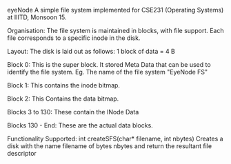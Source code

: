 eyeNode
A simple file system implemented for CSE231 (Operating Systems) at IIITD, Monsoon 15.


Organisation:
The file system is maintained in blocks, with file support. Each file corresponds to a specific inode in the disk.


Layout:
The disk is laid out as follows:
1 block of data = 4 B

Block 0:
This is the super block. It stored Meta Data that can be used to identify the file system. Eg. The name of the file system "EyeNode FS"

Block 1: 
This contains the inode bitmap.

Block 2:
This Contains the data bitmap.

Blocks 3 to 130:
These contain the INode Data

Blocks 130 - End:
These are the actual data blocks.


Functionality Supported:
int createSFS(char* filename, int nbytes)
Creates a disk with the name filename of bytes nbytes and return the resultant file descriptor


